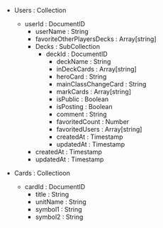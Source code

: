 <!-- 
変更点
・Userのpasswordを消しました。
・CardのcreatedAtとupdatedAtを消しました。
・デッキをいいねする機能に関わるフィールドを修正しました。
・いくつかフィールド名を微修正しました。
　特に、下記の考え方で「お気に入り」や「いいね」といった似通ったものを区別しています。
　　デッキ作成時にお気に入りカードを登録　→　mark
　　ユーザ同士でいいねを登録　→　favorite
 -->
- Users : Collection
    - userId : DocumentID
        - userName : String
        - favoriteOtherPlayersDecks : Array[string] <!-- 自分がいいねした他人のdeckIdを格納する配列。deckIdではなくフィールドパスを持つことになる？ -->
        - Decks : SubCollection
            - deckId : DocumentID
                - deckName : String
                - inDeckCards : Array[string]
                - heroCard : String
                - mainClassChangeCard : String
                - markCards : Array[string]
                - isPublic : Boolean
                - isPosting : Boolean
                - comment : String
                - favoritedCount : Number
                - favoritedUsers : Array[string] <!-- このデッキをいいねしたユーザのuserIdを格納する配列 -->
                - createdAt : Timestamp
                - updatedAt : Timestamp
        - createdAt : Timestamp
        - updatedAt : Timestamp

- Cards : Collectioon <!-- 一旦は検索条件に必要な最低限のカラムだけにする -->
    - cardId : DocumentID
        - title : String
        - unitName : String
        - symbol1 : String
        - symbol2 : String
